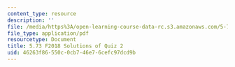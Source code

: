 ```yaml
---
content_type: resource
description: ''
file: /media/https%3A/open-learning-course-data-rc.s3.amazonaws.com/5-73-quantum-mechanics-i-fall-2018/46263f86550c0cb746e76cefc97dcd9b_MIT5_73F18_quiz2_soln.pdf
file_type: application/pdf
resourcetype: Document
title: 5.73 F2018 Solutions of Quiz 2
uid: 46263f86-550c-0cb7-46e7-6cefc97dcd9b
---
```

